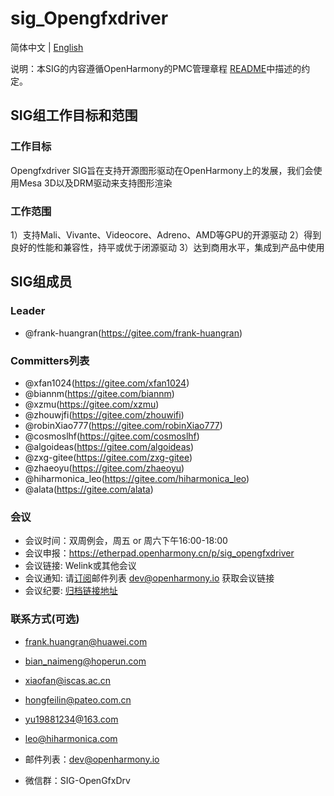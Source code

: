 # sig_Opengfxdriver
简体中文 | [English](./sig_opengfxdriver.md)

说明：本SIG的内容遵循OpenHarmony的PMC管理章程 [README](/zh/pmc.md)中描述的约定。

## SIG组工作目标和范围

### 工作目标
Opengfxdriver SIG旨在支持开源图形驱动在OpenHarmony上的发展，我们会使用Mesa 3D以及DRM驱动来支持图形渲染

### 工作范围
1）支持Mali、Vivante、Videocore、Adreno、AMD等GPU的开源驱动
2）得到良好的性能和兼容性，持平或优于闭源驱动
3）达到商用水平，集成到产品中使用

## SIG组成员

### Leader
- @frank-huangran(https://gitee.com/frank-huangran)

### Committers列表
- @xfan1024(https://gitee.com/xfan1024)
- @biannm(https://gitee.com/biannm)
- @xzmu(https://gitee.com/xzmu)
- @zhouwjfi(https://gitee.com/zhouwifi)
- @robinXiao777(https://gitee.com/robinXiao777)
- @cosmoslhf(https://gitee.com/cosmoslhf)
- @algoideas(https://gitee.com/algoideas)
- @zxg-gitee(https://gitee.com/zxg-gitee)
- @zhaeoyu(https://gitee.com/zhaeoyu)
- @hiharmonica_leo(https://gitee.com/hiharmonica_leo)
- @alata(https://gitee.com/alata)

### 会议
 - 会议时间：双周例会，周五 or 周六下午16:00-18:00
 - 会议申报：https://etherpad.openharmony.cn/p/sig_opengfxdriver
 - 会议链接: Welink或其他会议
 - 会议通知: 请[订阅](https://lists.openatom.io/hyperkitty/list/sig-opengfxdriver@openharmony.io/)邮件列表 dev@openharmony.io 获取会议链接
 - 会议纪要: [归档链接地址](https://gitee.com/openharmony-sig/sig-content/tree/master/opengfxdriver/meetings)

### 联系方式(可选)
 - frank.huangran@huawei.com
 - bian_naimeng@hoperun.com
 - xiaofan@iscas.ac.cn
 - hongfeilin@pateo.com.cn
 - yu19881234@163.com
 - leo@hiharmonica.com


- 邮件列表：dev@openharmony.io
- 微信群：SIG-OpenGfxDrv
